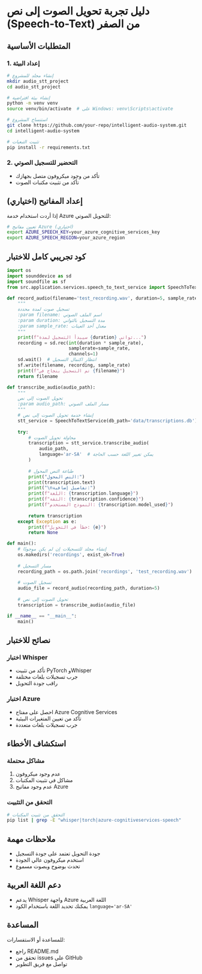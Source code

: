 # دليل تجربة تحويل الصوت إلى نص (Speech-to-Text) من الصفر

## المتطلبات الأساسية

### 1. إعداد البيئة
```bash
# إنشاء مجلد للمشروع
mkdir audio_stt_project
cd audio_stt_project

# إنشاء بيئة افتراضية
python -m venv venv
source venv/bin/activate  # على Windows: venv\Scripts\activate

# استنساخ المشروع
git clone https://github.com/your-repo/intelligent-audio-system.git
cd intelligent-audio-system

# تثبيت التبعيات
pip install -r requirements.txt
```

### 2. التحضير للتسجيل الصوتي
- تأكد من وجود ميكروفون متصل بجهازك
- تأكد من تثبيت مكتبات الصوت

## إعداد المفاتيح (اختياري)
إذا أردت استخدام خدمة Azure للتحويل الصوتي:
```bash
# تعيين مفاتيح Azure (اختياري)
export AZURE_SPEECH_KEY=your_azure_cognitive_services_key
export AZURE_SPEECH_REGION=your_azure_region
```

## كود تجريبي كامل للاختبار

```python
import os
import sounddevice as sd
import soundfile as sf
from src.application.services.speech_to_text_service import SpeechToTextService

def record_audio(filename='test_recording.wav', duration=5, sample_rate=44100):
    """
    تسجيل صوت لمدة محددة
    :param filename: اسم الملف الصوتي
    :param duration: مدة التسجيل بالثواني
    :param sample_rate: معدل أخذ العينات
    """
    print(f"سيبدأ التسجيل لمدة {duration} ثواني...")
    recording = sd.rec(int(duration * sample_rate), 
                       samplerate=sample_rate, 
                       channels=1)
    sd.wait()  # انتظار اكتمال التسجيل
    sf.write(filename, recording, sample_rate)
    print(f"تم التسجيل بنجاح في {filename}")
    return filename

def transcribe_audio(audio_path):
    """
    تحويل الصوت إلى نص
    :param audio_path: مسار الملف الصوتي
    """
    # إنشاء خدمة تحويل الصوت إلى نص
    stt_service = SpeechToTextService(db_path='data/transcriptions.db')
    
    try:
        # محاولة تحويل الصوت
        transcription = stt_service.transcribe_audio(
            audio_path, 
            language='ar-SA'  # يمكن تغيير اللغة حسب الحاجة
        )
        
        # طباعة النص المحول
        print("النص المحول:")
        print(transcription.text)
        print("\nتفاصيل إضافية:")
        print(f"اللغة: {transcription.language}")
        print(f"الثقة: {transcription.confidence}")
        print(f"النموذج المستخدم: {transcription.model_used}")
        
        return transcription
    except Exception as e:
        print(f"خطأ في التحويل: {e}")
        return None

def main():
    # إنشاء مجلد للتسجيلات إن لم يكن موجودًا
    os.makedirs('recordings', exist_ok=True)
    
    # مسار التسجيل
    recording_path = os.path.join('recordings', 'test_recording.wav')
    
    # تسجيل الصوت
    audio_file = record_audio(recording_path, duration=5)
    
    # تحويل الصوت إلى نص
    transcription = transcribe_audio(audio_file)

if __name__ == "__main__":
    main()
```

## نصائح للاختبار

### اختبار Whisper
- تأكد من تثبيت PyTorch وWhisper
- جرب تسجيلات بلغات مختلفة
- راقب جودة التحويل

### اختبار Azure
- احصل على مفتاح Azure Cognitive Services
- تأكد من تعيين المتغيرات البيئية
- جرب تسجيلات بلغات متعددة

## استكشاف الأخطاء

### مشاكل محتملة
1. عدم وجود ميكروفون
2. مشاكل في تثبيت المكتبات
3. عدم وجود مفاتيح Azure

### التحقق من التثبيت
```bash
# التحقق من تثبيت المكتبات
pip list | grep -E "whisper|torch|azure-cognitiveservices-speech"
```

## ملاحظات مهمة
- جودة التحويل تعتمد على جودة التسجيل
- استخدم ميكروفون عالي الجودة
- تحدث بوضوح وبصوت مسموع

## دعم اللغة العربية
- يدعم Whisper واجهة Azure اللغة العربية
- يمكنك تحديد اللغة باستخدام الكود `language='ar-SA'`

## المساعدة
للمساعدة أو الاستفسارات:
- راجع README.md
- تحقق من issues على GitHub
- تواصل مع فريق التطوير
